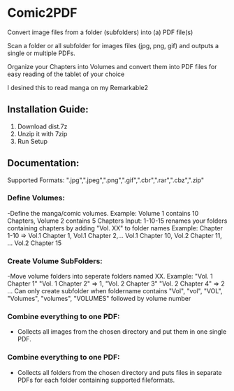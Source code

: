 # Comic2PDF

Convert image files from a folder (subfolders) into (a) PDF file(s)

Scan a folder or all subfolder for images files (jpg, png, gif) and outputs a single or multiple PDFs.

Organize your Chapters into Volumes and convert them into PDF files for easy reading of the tablet of your choice

I desined this to read manga on my Remarkable2

## Installation Guide:
 
 1) Download dist.7z
 2) Unzip it with 7zip
 3) Run Setup
 
## Documentation:

Supported Formats: ".jpg",".jpeg",".png",".gif",".cbr",".rar",".cbz",".zip"

### Define Volumes:

-Define the manga/comic volumes. 
 Example: Volume 1 contains 10 Chapters, Volume 2 contains 5 Chapters
 Input: 1-10-15
 renames your folders containing chapters by adding "Vol. XX" to folder names
 Example: Chapter 1-10 => Vol.1 Chapter 1, Vol.1 Chapter 2,... Vol.1 Chapter 10, Vol.2 Chapter 11, ... Vol.2 Chapter 15
 
### Create Volume SubFolders:

-Move volume folders into seperate folders named XX. 
 Example: "Vol. 1 Chapter 1" "Vol. 1 Chapter 2" => 1, "Vol. 2 Chapter 3" "Vol. 2 Chapter 4" => 2 ... 
 Can only create subfolder when foldername contains "Vol", "vol", "VOL", "Volumes", "volumes", "VOLUMES" followed by volume number

### Combine everything to one PDF:

- Collects all images from the chosen directory and put them in one single PDF.

### Combine everything to one PDF:

- Collects all folders from the chosen directory and puts files in separate PDFs for each folder containing supported fileformats.
